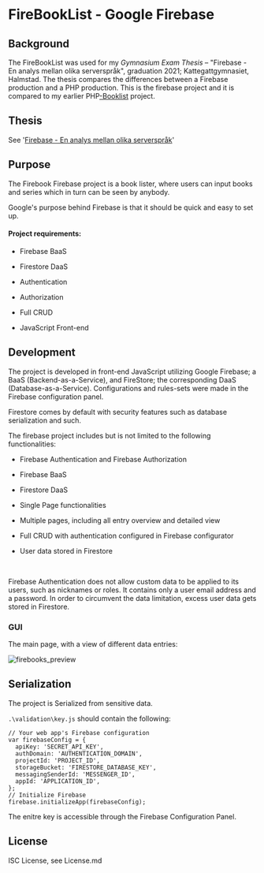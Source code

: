 # FireBookList - Google Firebase 

## Background

The FireBookList was used for my *Gymnasium Exam Thesis* – "Firebase - En analys mellan olika serverspråk", graduation 2021; Kattegattgymnasiet, Halmstad. 
The thesis compares the differences between a Firebase production and a PHP production. This is the firebase project and it is compared to my earlier PHP[-Booklist](https://github.com/VulpesPaw/PHP-BookList/tree/master) project.

## Thesis 

See '[Firebase - En analys mellan olika serverspråk](https://github.com/VulpesPaw/FireBookList/blob/master/Firebase%20-%20Exam%20Thesis.pdf)'

## Purpose

The Firebook Firebase project is a book lister, where users can input books and series which in turn can be seen by anybody.

Google's purpose behind Firebase is that it should be quick and easy to set up.

#### Project requirements:

- Firebase BaaS

- Firestore DaaS

- Authentication

- Authorization

- Full CRUD

- JavaScript Front-end 

## Development

The project is developed in front-end JavaScript utilizing Google Firebase; a BaaS (Backend-as-a-Service), and FireStore; the corresponding DaaS (Database-as-a-Service). Configurations and rules-sets were made in the Firebase configuration panel. 

Firestore comes by default with security features such as database serialization and such. 


The firebase project includes but is not limited to the following functionalities:

- Firebase Authentication and Firebase Authorization

- Firebase BaaS

- Firestore DaaS

- Single Page functionalities

- Multiple pages, including all entry overview and detailed view

- Full CRUD with authentication configured in Firebase configurator

- User data stored in Firestore 

<br>

Firebase Authentication does not allow custom data to be applied to its users, such as nicknames or roles. It contains only a user email address and a password. In order to circumvent the data limitation, excess user data gets stored in Firestore. 
 

### GUI

The main page, with a view of different data entries:

![firebooks_preview](https://user-images.githubusercontent.com/63596133/190414558-8ed38105-9158-4270-9f11-152dbcc45ab2.jpg)


## Serialization

The project is Serialized from sensitive data.

`.\validation\key.js` should contain the following:

````JS
// Your web app's Firebase configuration
var firebaseConfig = {
  apiKey: 'SECRET_API_KEY',
  authDomain: 'AUTHENTICATION_DOMAIN',
  projectId: 'PROJECT_ID',
  storageBucket: 'FIRESTORE_DATABASE_KEY',
  messagingSenderId: 'MESSENGER_ID',
  appId: 'APPLICATION_ID',
};
// Initialize Firebase
firebase.initializeApp(firebaseConfig);
````
The enitre key is accessible through the Firebase Configuration Panel.

## License

ISC License, see License.md

